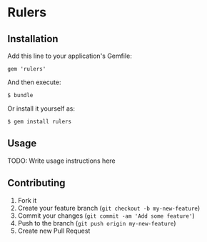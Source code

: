 # Rulers

## Installation

Add this line to your application's Gemfile:

    gem 'rulers'

And then execute:

    $ bundle

Or install it yourself as:

    $ gem install rulers

## Usage

TODO: Write usage instructions here

## Contributing

1. Fork it
2. Create your feature branch (`git checkout -b my-new-feature`)
3. Commit your changes (`git commit -am 'Add some feature'`)
4. Push to the branch (`git push origin my-new-feature`)
5. Create new Pull Request
